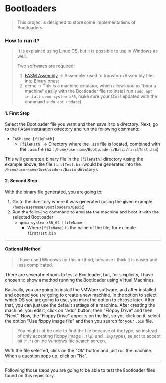 # Bootloaders
> This project is designed to store some implementations of Bootloaders.

### How to run it?

> It is explained using Linux OS, but it is possible to use in Windows as well.
> 
> Two softwares are required:
>	1.  [FASM Assembly](https://flatassembler.net/download.php) -> Assembler used to transform Assembly files into Binary ones;
>	2. qemu -> This is a machine emulator, which allows you to "boot a machine" easily with the Bootloader file (to install run `sudo apt install qemu-system-x86`, make sure your OS is updated with the command `sudo apt update`).

#### 1. First Step
Select the Bootloader file you want and then save it to a directory. Next, go to the FASM installation directory and run the following command:
 - `FASM.exe [filePath]`
	 - `[filePath]` -> Directory where the `.asm` file is located, combined with the `.asm` file (ex.: `/home/username/Bootloaders/Basic/firstTest.asm`)

This will generate a binary file in the `[filePath]` directory (using the example above, the file `firstTest.bin` would be generated into the `/home/username/Bootloaders/Basic` directory).

#### 2. Second Step
With the binary file generated, you are going to:
1. Go to the directory where it was generated (using the given example `/home/username/Bootloaders/Basic`)
2. Run the following command to emulate the machine and boot it with the selected Bootloader
	- `qemu-system-x86_64 [fileName]`
		- Where `[fileName]` is the name of the file, for example `firstTest.bin`

---

#### Optional Method

> I have used Windows for this method, because I think it is easier and less complicated.

There are several methods to test a Bootloader, but, for simplicity, I have chosen to show a method running the Bootloader using Virtual Machines.

Basically, you are going to install the VMWare software, and after installed and opened you are going to create a new machine. In the option to select which OS you are going to use, you mark the option to choose later.
After that, you can just use the default settings of a machine. After creating the machine, you edit it, click on "Add" button, then "Floppy Drive" and then "Next".
Now, the "Floppy Drive" appears on the list, so you click on it, select the option "Use floppy image file" and then you search for your `.bin` file.

> You might not be able to find the file because of the type, so instead of only accepting floppy image (`.flp`) and `.img` types, select to accept all (`*.*`) on the Windows file search screen.

With the file selected, click on the "Ok" button and just run the machine.
When a question pops up, click on "No".

---

Following those steps you are going to be able to test the Bootloader files found on this repository.
